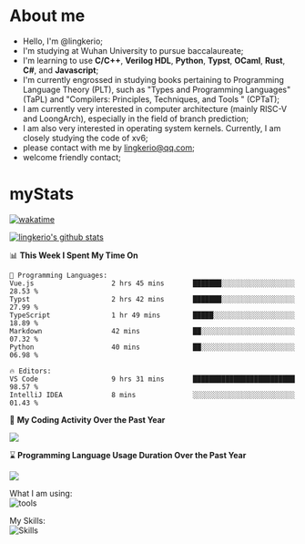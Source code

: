 # About me

- Hello, I'm @lingkerio; 
- I'm studying at Wuhan University to pursue baccalaureate;
- I'm learning to use **C/C++**, **Verilog HDL**, **Python**, **Typst**, **OCaml**, **Rust**, **C#**, and **Javascript**;
- I'm currently engrossed in studying books pertaining to Programming Language Theory (PLT), such as "Types and Programming Languages" (TaPL) and "Compilers: Principles, Techniques, and Tools " (CPTaT);
- I am currently very interested in computer architecture (mainly RISC-V and LoongArch), especially in the field of branch prediction;
- I am also very interested in operating system kernels. Currently, I am closely studying the code of xv6;
- please contact with me by lingkerio@qq.com;
- welcome friendly contact;


# myStats
[![wakatime](https://wakatime.com/badge/user/91f23013-72dc-47fa-9246-c7f1d9e4561b.svg)](https://wakatime.com/@91f23013-72dc-47fa-9246-c7f1d9e4561b)

[![lingkerio's github stats](https://github-readme-stats-sigma-five.vercel.app/api?username=lingkerio&count_private=true&show_icons=true&theme=gruvbox "![lingkerio's github stats")](https://github.com/anuraghazra/github-readme-stats)

<!--START_SECTION:waka-->
📊 **This Week I Spent My Time On** 

```text
💬 Programming Languages: 
Vue.js                   2 hrs 45 mins       ███████░░░░░░░░░░░░░░░░░░   28.53 % 
Typst                    2 hrs 42 mins       ███████░░░░░░░░░░░░░░░░░░   27.99 % 
TypeScript               1 hr 49 mins        █████░░░░░░░░░░░░░░░░░░░░   18.89 % 
Markdown                 42 mins             ██░░░░░░░░░░░░░░░░░░░░░░░   07.32 % 
Python                   40 mins             ██░░░░░░░░░░░░░░░░░░░░░░░   06.98 % 

🔥 Editors: 
VS Code                  9 hrs 31 mins       █████████████████████████   98.57 % 
IntelliJ IDEA            8 mins              ░░░░░░░░░░░░░░░░░░░░░░░░░   01.43 % 
```


<!--END_SECTION:waka-->

📅 **My Coding Activity Over the Past Year**

<a href="https://wakatime.com"><img src="https://wakatime.com/share/@lingkerio/9d8c2ccb-422f-4031-86b5-c947c7b728ba.png" /></a>

⌛ **Programming Language Usage Duration Over the Past Year**

<a href="https://wakatime.com"><img src="https://wakatime.com/share/@lingkerio/b4268c3a-49e5-469e-b094-8e53392cb864.png" /></a>

What I am using:  
![tools](https://skillicons.dev/icons?i=discord,twitter,linkedin,gitlab,git,github,neovim,vim,stackoverflow,visualstudio,vscode,pycharm,arch,debian,ubuntu)  


My Skills:  
![Skills](https://skillicons.dev/icons?i=linux,windows,c,cpp,cs,ocaml,rust,py,js)  
